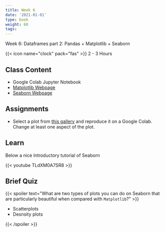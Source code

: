```yaml
---
title: Week 6
date: '2021-01-01'
type: book
weight: 60
tags: 
---
```


Week 6: Dataframes part 2: Pandas + Matplotlib + Seaborn

<!--more-->

{{< icon name="clock" pack="fas" >}}  2 - 3 Hours

## Class Content

- Google Colab Jupyter Notebook
- [Matplotlib Webpage](https://matplotlib.org/)
- [Seaborn Webpage](https://seaborn.pydata.org/)

## Assignments

- Select a plot from [this gallery](https://seaborn.pydata.org/examples/index.html) and reproduce it on a Google Colab. Change at least one aspect of the plot. 

## Learn

Below a nice Introductory tutorial of Seaborn

{{< youtube TLdXM0A7SR8 >}}


## Brief Quiz

{{< spoiler text="What are two types of plots you can do on Seaborn that are particularly beautiful when compared with `Matplotlib`?" >}}

- Scatterplots
- Desnsity plots

{{< /spoiler >}}





